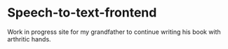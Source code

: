# Speech-to-text-frontend

Work in progress site for my grandfather to continue writing his book with arthritic hands.
